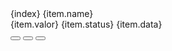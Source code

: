  <div className="registerItem w-full flex gap-10 border-b-2 pb-5">
        <div className="idName flex gap-14 w-full overflow-hidden max-w-[360px] whitespace-nowrap text-ellipsis">
          <span className="font-bold">{index}</span>
          <span>{item.name}</span>
        </div>
        <div className="vlSttDate flex w-full gap-24 overflow-hidden max-w-sm whitespace-nowrap">
          <span className="font-bold">{item.valor}</span>
          <span>{item.status}</span>
          <span>{item.data}</span>
        </div>
        <div className="optionsBtns flex gap-2">
          <button item={index} className="visualition bg-green-400 py-2 px-2 rounded-full font-semibold hover:bg-green-100 hover:text-green-600 text-green-100 transition-colors">
            <AiOutlineEye />
          </button>
          <button item={index} className="visualition bg-blue-400 py-2 px-2 rounded-full font-semibold hover:bg-blue-100 hover:text-blue-600 text-blue-100 transition-colors">
            <BsPencilFill />
          </button>
          <button item={index} className="visualition bg-red-400 py-2 px-2 rounded-full font-semibold hover:bg-red-100 hover:text-red-600 text-red-100 transition-colors">
            <BsFillTrashFill />
          </button>
        </div>
      </div>